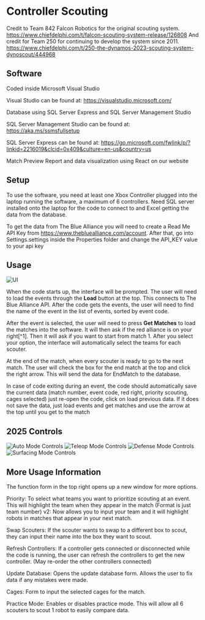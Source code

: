 # Controller Scouting
Credit to Team 842 Falcon Robotics for the original scouting system.
https://www.chiefdelphi.com/t/falcon-scouting-system-release/126808
And credit for Team 250 for continuing to develop the system since 2011.
https://www.chiefdelphi.com/t/250-the-dynamos-2023-scouting-system-dynoscout/444968

## Software
Coded inside Microsoft Visual Studio

Visual Studio can be found at: https://visualstudio.microsoft.com/

Database using SQL Server Express and SQL Server Management Studio

SQL Server Management Studio can be found at: https://aka.ms/ssmsfullsetup

SQL Server Express can be found at: https://go.microsoft.com/fwlink/p/?linkid=2216019&clcid=0x409&culture=en-us&country=us

Match Preview Report and data visualization using React on our website

## Setup
To use the software, you need at least one Xbox Controller plugged into the laptop running the software, a maximum of 6 controllers. Need SQL server installed onto the laptop for the code to connect to and Excel getting the data from the database.

To get the data from The Blue Alliance you will need to create a Read Me API Key from https://www.thebluealliance.com/account. After that,  go into Settings.settings inside the Properties folder and change the API_KEY value to your api key

## Usage
![UI](https://i.imgur.com/UpFuhhp.png)

When the code starts up, the interface will be prompted.
The user will need to load the events through the **Load** button at the top. This connects to The Blue Alliance API. After the code gets the events, the user will need to find the name of the event in the list of events, sorted by event code. 

After the event is selected, the user will need to press **Get Matches** to load the matches into the software. It will then ask if the red alliance is on your right[^1]. Then it will ask if you want to start from match 1. After you select your option, the interface will automatically select the teams for each scouter.

At the end of the match, when every scouter is ready to go to the next match. The user will check the box for the end match at the top and click the right arrow. This will send the data for EndMatch to the database.

In case of code exiting during an event, the code should automatically save the current data (match number, event code, red right, priority scouting, cages selected) just re-open the code, click on load previous data.
If it does not save the data, just load events and get matches and use the arrow at the top until you get to the match

## 2025 Controls
![Auto Mode Controls](https://i.imgur.com/m4PdY1t.png)
![Teleop Mode Controls](https://i.imgur.com/0vDOqkX.png)
![Defense Mode Controls](https://i.imgur.com/Gn8Pd11.png)
![Surfacing Mode Controls](https://i.imgur.com/GiciLmS.png)

## More Usage Information

The function form in the top right opens up a new window for more options.

Priority: To select what teams you want to prioritize scouting at an event. This will highlight the team when they appear in the match (Format is just team number)
v2: Now allows you to input your team and it will highlight robots in matches that appear in your next match.

Swap Scouters: If the scouter wants to swap to a different box to scout, they can input their name into the box they want to scout.

Refresh Controllers: If a controller gets connected or disconnected while the code is running, the user can refresh the controllers to get the new controller. (May re-order the other controllers connected)

Update Database: Opens the update database form. Allows the user to fix data if any mistakes were made.

Cages: Form to input the selected cages for the match.

Practice Mode: Enables or disables practice mode. This will allow all 6 scouters to scout 1 robot to easily compare data.
